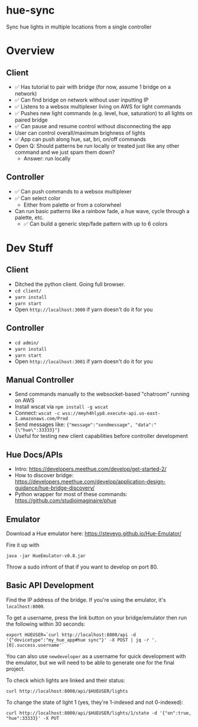 # hue-sync
Sync hue lights in multiple locations from a single controller

# Overview

## Client
- ✅ Has tutorial to pair with bridge (for now, assume 1 bridge on a network)
- ✅ Can find bridge on network without user inputting IP
- ✅ Listens to a websox multiplexer living on AWS for light commands
- ✅ Pushes new light commands (e.g. level, hue, saturation) to all lights on paired bridge
- ✅ Can pause and resume control without disconnecting the app
- User can control overall/maximum brighness of lights
- ✅ App can push along hue, sat, bri, on/off commands
- Open Q: Should patterns be run locally or treated just like any other command and we just spam them down?
  - Answer: run locally

## Controller
- ✅ Can push commands to a websox multiplexer
- ✅ Can select color
  - Either from palette or from a colorwheel
- Can run basic patterns like a rainbow fade, a hue wave, cycle through a palette, etc.
  - ✅ Can build a generic step/fade pattern with up to 6 colors

# Dev Stuff

## Client
- Ditched the python client. Going full browser.
- `cd client/`
- `yarn install`
- `yarn start`
- Open `http://localhost:3000` if yarn doesn't do it for you

## Controller
- `cd admin/`
- `yarn install`
- `yarn start`
- Open `http://localhost:3001` if yarn doesn't do it for you

## Manual Controller
- Send commands manually to the websocket-based "chatroom" running on AWS
- Install wscat via `npm install -g wscat`
- Connect: `wscat -c wss://mmyh4hlyp8.execute-api.us-east-1.amazonaws.com/Prod`
- Send messages like: `{"message":"sendmessage", "data":"{\"hue\":33333}"}`
- Useful for testing new client capabilities before controller development

## Hue Docs/APIs

- Intro: https://developers.meethue.com/develop/get-started-2/
- How to discover bridge: https://developers.meethue.com/develop/application-design-guidance/hue-bridge-discovery/
- Python wrapper for most of these commands: https://github.com/studioimaginaire/phue

## Emulator
Download a Hue emulator here: https://steveyo.github.io/Hue-Emulator/

Fire it up with
```
java -jar HueEmulator-v0.8.jar
```

Throw a sudo infront of that if you want to develop on port 80.

## Basic API Development
Find the IP address of the bridge. If you're using the emulator, it's `localhost:8000`.

To get a username, press the link button on your bridge/emulator then run the following within 30 seconds:
```
export HUEUSER=`curl http://localhost:8000/api -d '{"devicetype":"my_hue_app#hue sync"}' -X POST | jq -r '.[0].success.username'`
```
You can also use `newdeveloper` as a username for quick development with the emulator, but we will need to be able to generate one for the final project.

To check which lights are linked and their status:
```
curl http://localhost:8000/api/$HUEUSER/lights
```

To change the state of light 1 (yes, they're 1-indexed and not 0-indexed):
```
curl http://localhost:8000/api/$HUEUSER/lights/1/state -d '{"on":true, "hue":33333}' -X PUT
```
